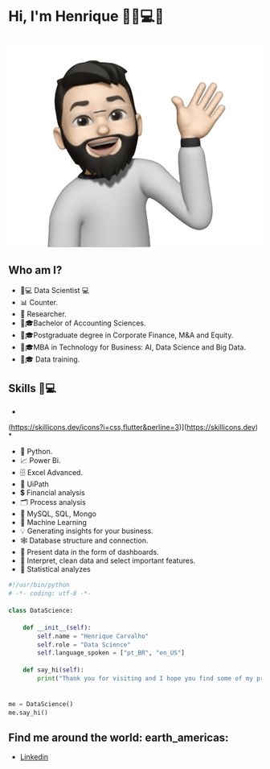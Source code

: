 # **Hi, I'm Henrique** 🙋‍♂️💻👋

###
![GitHub Logo](Avatar01.png)

## Who am I? 

* 🧔💻 Data Scientist 💻
* 📊 Counter.
* 📒 Researcher.
* 🧔🎓Bachelor of Accounting Sciences.
* 🧔🎓Postgraduate degree in Corporate Finance, M&A and Equity.
* 🧔🎓MBA in Technology for Business: AI, Data Science and Big Data.
* 🧔🎓 Data training.

## Skills  🧔💻

*
(https://skillicons.dev/icons?i=css,flutter&perline=3)](https://skillicons.dev)
*
* 🐍 Python.
* 📈 Power Bi.
* 🗄  Excel Advanced.
* 🤖 UiPath
* 💲 Financial analysis
* 🗂 Process analysis
* 💽 MySQL, SQL, Mongo
* 🧠 Machine Learning
* 💡 Generating insights for your business.
* 🕸  Database structure and connection.
* 📶 Present data in the form of dashboards.
* 🤔 Interpret, clean data and select important features.
* 🔢 Statistical analyzes

```python
#!/usr/bin/python
# -*- coding: utf-8 -*-

class DataScience:

    def __init__(self):
        self.name = "Henrique Carvalho"
        self.role = "Data Science"
        self.language_spoken = ["pt_BR", "en_US"]

    def say_hi(self):
        print("Thank you for visiting and I hope you find some of my projects interesting.")


me = DataScience()
me.say_hi()
```

## Find me around the world: earth_americas:

* [Linkedin]( https://www.linkedin.com/in/henriquegod%C3%AA/)
